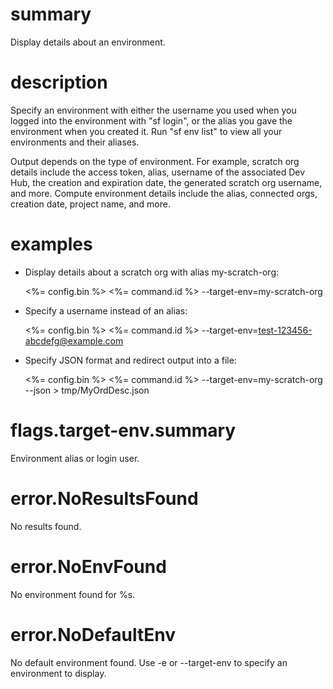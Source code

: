 # summary

Display details about an environment.

# description

Specify an environment with either the username you used when you logged into the environment with "sf login", or the alias you gave the environment when you created it. Run "sf env list" to view all your environments and their aliases.

Output depends on the type of environment. For example, scratch org details include the access token, alias, username of the associated Dev Hub, the creation and expiration date, the generated scratch org username, and more. Compute environment details include the alias, connected orgs, creation date, project name, and more.

# examples

- Display details about a scratch org with alias my-scratch-org:

  <%= config.bin %> <%= command.id %> --target-env=my-scratch-org

- Specify a username instead of an alias:

  <%= config.bin %> <%= command.id %> --target-env=test-123456-abcdefg@example.com

- Specify JSON format and redirect output into a file:

  <%= config.bin %> <%= command.id %> --target-env=my-scratch-org --json > tmp/MyOrdDesc.json

# flags.target-env.summary

Environment alias or login user.

# error.NoResultsFound

No results found.

# error.NoEnvFound

No environment found for %s.

# error.NoDefaultEnv

No default environment found. Use -e or --target-env to specify an environment to display.
